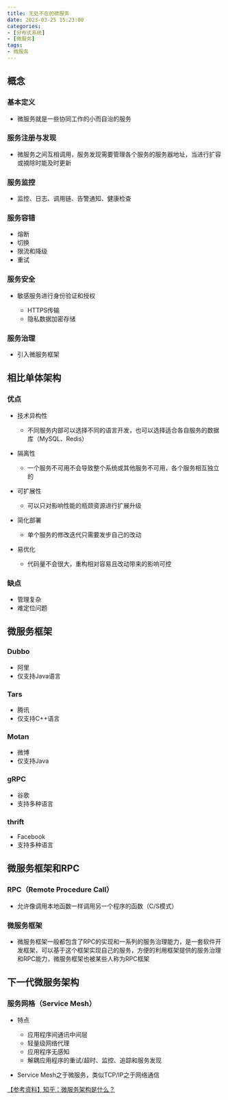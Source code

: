 ```yaml
---
title: 无处不在的微服务
date: 2023-03-25 15:23:00
categories:
- [分布式系统]
- [微服务]
tags:
- 微服务
---
```

## 概念

### 基本定义

- 微服务就是一些协同工作的小而自治的服务

### 服务注册与发现

- 微服务之间互相调用，服务发现需要管理各个服务的服务器地址，当进行扩容或摘除时能及时更新

### 服务监控

- 监控、日志、调用链、告警通知、健康检查

### 服务容错

- 熔断
- 切换
- 限流和降级
- 重试

### 服务安全

- 敏感服务进行身份验证和授权

	- HTTPS传输
	- 隐私数据加密存储

### 服务治理

- 引入微服务框架

## 相比单体架构

### 优点

- 技术异构性

	- 不同服务内部可以选择不同的语言开发，也可以选择适合各自服务的数据库（MySQL、Redis）

- 隔离性

	- 一个服务不可用不会导致整个系统或其他服务不可用，各个服务相互独立的

- 可扩展性

	- 可以只对影响性能的瓶颈资源进行扩展升级

- 简化部署

	- 单个服务的修改迭代只需要发步自己的改动

- 易优化

	- 代码量不会很大，重构相对容易且改动带来的影响可控

### 缺点

- 管理复杂
- 难定位问题

## 微服务框架

### Dubbo

- 阿里
- 仅支持Java语言

### Tars

- 腾讯
- 仅支持C++语言

### Motan

- 微博
- 仅支持Java

### gRPC

- 谷歌
- 支持多种语言

### thrift

- Facebook
- 支持多种语言

## 微服务框架和RPC

### RPC（Remote Procedure Call）

- 允许像调用本地函数一样调用另一个程序的函数（C/S模式）

### 微服务框架

- 微服务框架一般都包含了RPC的实现和一系列的服务治理能力，是一套软件开发框架，可以基于这个框架实现自己的服务，方便的利用框架提供的服务治理和RPC能力，微服务框架也被某些人称为RPC框架

## 下一代微服务架构

### 服务网格（Service Mesh）

- 特点

	- 应用程序间通讯中间层
	- 轻量级网络代理
	- 应用程序无感知
	- 解耦应用程序的重试/超时、监控、追踪和服务发现

- Service Mesh之于微服务，类似TCP/IP之于网络通信

[【参考资料】知乎：微服务架构是什么？](https://www.zhihu.com/question/65502802)
